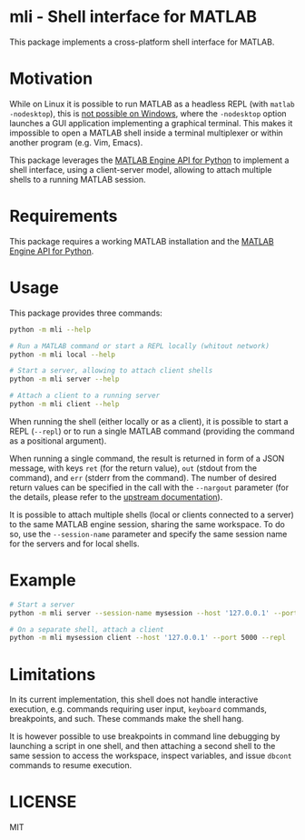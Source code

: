 # mli - Shell interface for MATLAB

This package implements a cross-platform shell interface for MATLAB.

# Motivation

While on Linux it is possible to run MATLAB as a headless REPL (with `matlab
-nodesktop`), this is [not possible on
Windows](https://blogs.mathworks.com/community/2010/02/22/launching-matlab-without-the-desktop/),
where the `-nodesktop` option launches a GUI application implementing a
graphical terminal. This makes it impossible to open a MATLAB shell inside a
terminal multiplexer or within another program (e.g. Vim, Emacs).

This package leverages the [MATLAB Engine API for
Python](https://www.mathworks.com/help/matlab/matlab_external/install-the-matlab-engine-for-python.html)
to implement a shell interface, using a client-server model, allowing to attach
multiple shells to a running MATLAB session.

# Requirements

This package requires a working MATLAB installation and the
[MATLAB Engine API for Python](https://www.mathworks.com/help/matlab/matlab_external/install-the-matlab-engine-for-python.html).

# Usage

This package provides three commands:
```sh
python -m mli --help

# Run a MATLAB command or start a REPL locally (whitout network)
python -m mli local --help

# Start a server, allowing to attach client shells
python -m mli server --help

# Attach a client to a running server
python -m mli client --help
```

When running the shell (either locally or as a client), it is possible to start
a REPL (`--repl`) or to run a single MATLAB command (providing the command as a
positional argument).

When running a single command, the result is returned in form of a JSON
message, with keys `ret` (for the return value), `out` (stdout from the
command), and `err` (stderr from the command). The number of desired return
values can be specified in the call with the `--nargout` parameter (for the
details, please refer to the [upstream
documentation](https://mathworks.com/help/matlab/apiref/matlab.engine.matlabengine-class.html)).

It is possible to attach multiple shells (local or clients connected to a
server) to the same MATLAB engine session, sharing the same workspace. To do
so, use the `--session-name` parameter and specify the same session name for
the servers and for local shells.

# Example

```bash
# Start a server
python -m mli server --session-name mysession --host '127.0.0.1' --port 5000 --log-level INFO

# On a separate shell, attach a client
python -m mli mysession client --host '127.0.0.1' --port 5000 --repl
```

# Limitations

In its current implementation, this shell does not handle interactive
execution, e.g. commands requiring user input, `keyboard` commands,
breakpoints, and such. These commands make the shell hang.

It is however possible to use breakpoints in command line debugging by
launching a script in one shell, and then attaching a second shell to the same
session to access the workspace, inspect variables, and issue `dbcont` commands
to resume execution.

# LICENSE

MIT

